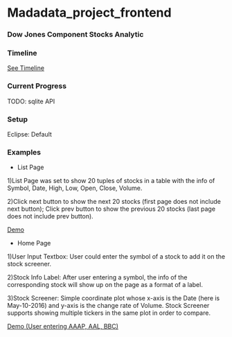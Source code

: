 # Madadata_project_frontend

### Dow Jones Component Stocks Analytic

### Timeline

[See Timeline](https://onedrive.live.com/redir?resid=2A748E6C56A2A5B7!171&authkey=!AI9vtjYleGe5yag&ithint=file%2cxlsx)

### Current Progress

TODO: sqlite API

### Setup

Eclipse: Default 

### Examples

- List Page

1)List Page was set to show 20 tuples of stocks in a table with the info of Symbol, Date, High, Low, Open, Close, Volume.

2)Click next button to show the next 20 stocks (first page does not include next button); Click prev button to show the previous 20 stocks (last page does not include prev button). 

[Demo](https://github.com/Tianqi0616/Madadata_project/blob/master/DEMO/List%20Page.pdf)

- Home Page

1)User Input Textbox: User could enter the symbol of a stock to add it on the stock screener.

2)Stock Info Label: After user entering a symbol, the info of the corresponding stock will show up on the page as a format of a label.

3)Stock Screener: Simple coordinate plot whose x-axis is the Date (here is May-10-2016) and y-axis is the change rate of Volume. Stock Screener supports showing multiple tickers in the same plot in order to compare.

[Demo (User entering AAAP, AAL, BBC)](https://github.com/Tianqi0616/Madadata_project/blob/master/DEMO/Home%20Page.pdf)


